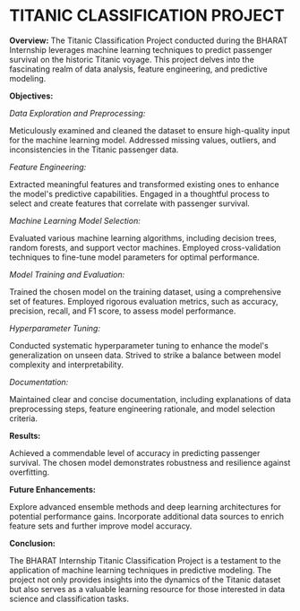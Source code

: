 # TITANIC CLASSIFICATION PROJECT

**Overview:**
The Titanic Classification Project conducted during the BHARAT Internship leverages machine learning techniques to predict passenger survival on the historic Titanic voyage. This project delves into the fascinating realm of data analysis, feature engineering, and predictive modeling.

**Objectives:**

*Data Exploration and Preprocessing:*

Meticulously examined and cleaned the dataset to ensure high-quality input for the machine learning model.
Addressed missing values, outliers, and inconsistencies in the Titanic passenger data.

*Feature Engineering:*

Extracted meaningful features and transformed existing ones to enhance the model's predictive capabilities.
Engaged in a thoughtful process to select and create features that correlate with passenger survival.

*Machine Learning Model Selection:*

Evaluated various machine learning algorithms, including decision trees, random forests, and support vector machines.
Employed cross-validation techniques to fine-tune model parameters for optimal performance.

*Model Training and Evaluation:*

Trained the chosen model on the training dataset, using a comprehensive set of features.
Employed rigorous evaluation metrics, such as accuracy, precision, recall, and F1 score, to assess model performance.

*Hyperparameter Tuning:*

Conducted systematic hyperparameter tuning to enhance the model's generalization on unseen data.
Strived to strike a balance between model complexity and interpretability.

*Documentation:*

Maintained clear and concise documentation, including explanations of data preprocessing steps, feature engineering rationale, and model selection criteria.

**Results:**

Achieved a commendable level of accuracy in predicting passenger survival.
The chosen model demonstrates robustness and resilience against overfitting.

**Future Enhancements:**

Explore advanced ensemble methods and deep learning architectures for potential performance gains.
Incorporate additional data sources to enrich feature sets and further improve model accuracy.

**Conclusion:**

The BHARAT Internship Titanic Classification Project is a testament to the application of machine learning techniques in predictive modeling. The project not only provides insights into the dynamics of the Titanic dataset but also serves as a valuable learning resource for those interested in data science and classification tasks.

